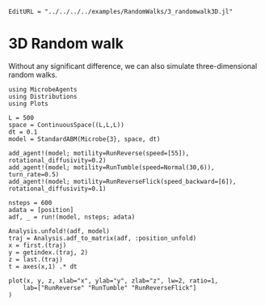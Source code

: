 ```@meta
EditURL = "../../../../examples/RandomWalks/3_randomwalk3D.jl"
```

# 3D Random walk

Without any significant difference, we can also simulate three-dimensional random walks.

````@example 3_randomwalk3D
using MicrobeAgents
using Distributions
using Plots

L = 500
space = ContinuousSpace((L,L,L))
dt = 0.1
model = StandardABM(Microbe{3}, space, dt)

add_agent!(model; motility=RunReverse(speed=[55]), rotational_diffusivity=0.2)
add_agent!(model; motility=RunTumble(speed=Normal(30,6)), turn_rate=0.5)
add_agent!(model; motility=RunReverseFlick(speed_backward=[6]), rotational_diffusivity=0.1)

nsteps = 600
adata = [position]
adf, _ = run!(model, nsteps; adata)

Analysis.unfold!(adf, model)
traj = Analysis.adf_to_matrix(adf, :position_unfold)
x = first.(traj)
y = getindex.(traj, 2)
z = last.(traj)
t = axes(x,1) .* dt

plot(x, y, z, xlab="x", ylab="y", zlab="z", lw=2, ratio=1,
    lab=["RunReverse" "RunTumble" "RunReverseFlick"]
)
````

